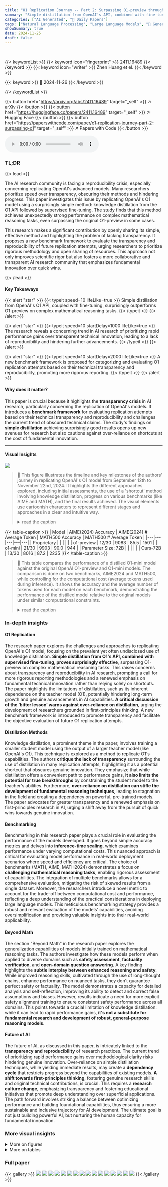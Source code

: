 ```yaml
---
title: "O1 Replication Journey -- Part 2: Surpassing O1-preview through Simple Distillation, Big Progress or Bitter Lesson?"
summary: "Simple distillation from OpenAI's API, combined with fine-tuning, surprisingly surpasses OpenAI's O1-preview on complex mathematical reasoning, urging transparency in AI research."
categories: ["AI Generated", "🤗 Daily Papers"]
tags: ["Natural Language Processing", "Large Language Models", "🏢 Generative AI Research Lab (GAIR)",]
showSummary: true
date: 2024-11-25
draft: false
---
```


<br>

{{< keywordList >}}
{{< keyword icon="fingerprint" >}} 2411.16489 {{< /keyword >}}
{{< keyword icon="writer" >}} Zhen Huang et el. {{< /keyword >}}
 
{{< keyword >}} 🤗 2024-11-26 {{< /keyword >}}
 
{{< /keywordList >}}

{{< button href="https://arxiv.org/abs/2411.16489" target="_self" >}}
↗ arXiv
{{< /button >}}
{{< button href="https://huggingface.co/papers/2411.16489" target="_self" >}}
↗ Hugging Face
{{< /button >}}
{{< button href="https://paperswithcode.com/paper/o1-replication-journey-part-2-surpassing-o1" target="_self" >}}
↗ Papers with Code
{{< /button >}}



<audio controls>
    <source src="https://ai-paper-reviewer.com/2411.16489/podcast.wav" type="audio/wav">
    Your browser does not support the audio element.
</audio>


### TL;DR


{{< lead >}}

The AI research community is facing a reproducibility crisis, especially concerning replicating OpenAI's advanced models. Many researchers prioritize speed over transparency, obscuring their methods and hindering progress. This paper investigates this issue by replicating OpenAI's O1 model using a surprisingly simple method: knowledge distillation from the O1 API followed by supervised fine-tuning.  The study finds that this method achieves unexpectedly strong performance on complex mathematical reasoning tasks, even surpassing the original O1-preview in some cases. 

This research makes a significant contribution by openly sharing its simple, effective method and highlighting the problem of lacking transparency.  It proposes a new benchmark framework to evaluate the transparency and reproducibility of future replication attempts, urging researchers to prioritize rigorous methodology and open sharing of resources. This approach not only improves scientific rigor but also fosters a more collaborative and transparent AI research community that emphasizes fundamental innovation over quick wins.

{{< /lead >}}


#### Key Takeaways

{{< alert "star" >}}
{{< typeit speed=10 lifeLike=true >}} Simple distillation from OpenAI's O1 API, coupled with fine-tuning, surprisingly outperforms O1-preview on complex mathematical reasoning tasks. {{< /typeit >}}
{{< /alert >}}

{{< alert "star" >}}
{{< typeit speed=10 startDelay=1000 lifeLike=true >}} The research reveals a concerning trend in AI research of prioritizing rapid performance gains over transparent technical innovation, leading to a lack of reproducibility and hindering further advancements. {{< /typeit >}}
{{< /alert >}}

{{< alert "star" >}}
{{< typeit speed=10 startDelay=2000 lifeLike=true >}} A new benchmark framework is proposed for categorizing and evaluating O1 replication attempts based on their technical transparency and reproducibility, promoting more rigorous reporting. {{< /typeit >}}
{{< /alert >}}

#### Why does it matter?
This paper is crucial because it highlights the **transparency crisis** in AI research, particularly concerning the replication of OpenAI's models. It introduces a **benchmark framework** for evaluating replication attempts based on their technical transparency and reproducibility and challenges the current trend of obscured technical claims.  The study's findings on **simple distillation** achieving surprisingly good results opens up new avenues for research but also cautions against over-reliance on shortcuts at the cost of fundamental innovation.

------
#### Visual Insights



![](https://arxiv.org/html/2411.16489/x1.png)

> 🔼 This figure illustrates the timeline and key milestones of the authors' journey in replicating OpenAI's O1 model from September 12th to November 22nd, 2024.  It highlights the different approaches explored, including initial assessments, the use of a 'shortcut' method involving knowledge distillation, progress on various benchmarks (like AIME and MATH), and the final results achieved. The visual elements use cartoonish characters to represent different stages and approaches in a clear and intuitive way.
> <details>
> <summary>read the caption</summary>
> Figure 1:  Illustration of our O1 replication journey from September 12 to November 22, 2024.
> </details>





{{< table-caption >}}
| Model | AIME(2024) Accuracy | AIME(2024) # Average Token | MATH500 Accuracy | MATH500 # Average Token |
|---|---|---|---|---|
| Proprietary |  |  |  |  |
| o1-preview | 12/30 | 9083 | 85.5 | 1501 |
| o1-mini | 21/30 | 9903 | 90.0 | 944 |
| Parameter Size: 72B |  |  |  |  |
| Ours-72B | 13/30 | 8016 | 87.2 | 2235 |{{< /table-caption >}}

> 🔼 This table compares the performance of a distilled O1-mini model against the original OpenAI O1-preview and O1-mini models. The comparison is done on two benchmarks, AIME2024 and MATH500, while controlling for the computational cost (average tokens used during inference). It shows the accuracy and the average number of tokens used for each model on each benchmark, demonstrating the performance of the distilled model relative to the original models under similar computational constraints.
> <details>
> <summary>read the caption</summary>
> Table 1: Comparison of the performance between the distilled O1-mini model and O1-series models on the AIME2024 and MATH500 benchmarks under specific inference cost constraints.
> </details>





### In-depth insights


#### O1 Replication
The research paper explores the challenges and approaches to replicating OpenAI's O1 model, focusing on the prevalent yet often undisclosed use of knowledge distillation.  **Simple distillation from O1's API, combined with supervised fine-tuning, proves surprisingly effective**, surpassing O1-preview on complex mathematical reasoning tasks.  This raises concerns about transparency and reproducibility in AI research, prompting a call for more rigorous reporting methodologies and a renewed emphasis on fundamental technical innovation rather than relying solely on shortcuts. The paper highlights the limitations of distillation, such as its inherent dependence on the teacher model (O1), potentially hindering long-term growth and genuine advancements in AI capabilities.  **A critical discussion of the ‘bitter lesson’ warns against over-reliance on distillation**, urging the development of researchers grounded in first-principles thinking. A new benchmark framework is introduced to promote transparency and facilitate the objective evaluation of future O1 replication attempts.

#### Distillation Methods
Knowledge distillation, a prominent theme in the paper, involves training a smaller student model using the output of a larger teacher model (like OpenAI's O1).  This technique is explored as a method to replicate O1's capabilities. The authors **critique the lack of transparency** surrounding the use of distillation in many replication attempts, highlighting it as a potential shortcut that obscures genuine innovation. They emphasize that while distillation offers a convenient path to performance gains, **it also limits the potential for true breakthroughs** by constraining the student model to the teacher's abilities.  Furthermore, **over-reliance on distillation can stifle the development of fundamental reasoning techniques**, leading to stagnation in the field and creating a dependency on powerful, pre-trained models. The paper advocates for greater transparency and a renewed emphasis on first-principles research in AI, urging a shift away from the pursuit of quick wins towards genuine innovation.

#### Benchmarking
Benchmarking in this research paper plays a crucial role in evaluating the performance of the models developed.  It goes beyond simple accuracy metrics and delves into **inference-time scaling**, which examines performance under varying computational costs. This nuanced approach is critical for evaluating model performance in real-world deployment scenarios where speed and efficiency are critical.  The choice of benchmarks (MATH, AIME, MATH2024) demonstrates a focus on **challenging mathematical reasoning tasks**, enabling rigorous assessment of capabilities.  The integration of multiple benchmarks allows for a comprehensive evaluation, mitigating the risk of skewed results from a single dataset. Moreover, the researchers introduce a novel metric to account for the trade-off between computational cost and performance, reflecting a deep understanding of the practical considerations in deploying large language models.  This meticulous benchmarking strategy provides a robust and relevant evaluation of the models' capabilities, avoiding oversimplification and providing valuable insights into their real-world applicability.

#### Beyond Math
The section "Beyond Math" in the research paper explores the generalization capabilities of models initially trained on mathematical reasoning tasks.  The authors investigate how these models perform when applied to diverse domains such as **safety assessment**, **factuality verification**, and **open-domain question answering**.  A key finding highlights the **subtle interplay between enhanced reasoning and safety**. While improved reasoning skills, cultivated through the use of long-thought chains, enhance performance on nuanced tasks, they don't guarantee perfect safety or factuality. The model demonstrates a capacity for detailed analysis and self-reflection, improving its ability to detect and correct false assumptions and biases.  However, results indicate a need for more explicit safety alignment training to ensure consistent safety performance across all domains.  This points towards a crucial limitation of knowledge distillation: while it can lead to rapid performance gains, **it's not a substitute for fundamental research and development of robust, general-purpose reasoning models**.

#### Future of AI
The future of AI, as discussed in this paper, is intricately linked to the **transparency and reproducibility** of research practices.  The current trend of prioritizing rapid performance gains over methodological clarity risks hindering genuine innovation.  Over-reliance on simple distillation techniques, while yielding immediate results, may create a **dependency cycle** that restricts progress beyond the capabilities of existing models.  **A shift towards first-principles thinking**, fostering genuine research skills and original technical contributions, is crucial. This requires a **research culture change**, emphasizing transparency and fostering educational initiatives that promote deep understanding over superficial applications. The path forward involves striking a balance between optimizing performance and building foundational capabilities, thus ensuring a more sustainable and inclusive trajectory for AI development.  The ultimate goal is not just building powerful AI, but nurturing the human capacity for fundamental innovation.


### More visual insights

<details>
<summary>More on figures
</summary>


![](https://arxiv.org/html/2411.16489/x2.png)

> 🔼 This figure illustrates the Journey Learning framework, a method for synthesizing long chains of reasoning to solve complex problems.  It involves using tree-search algorithms (like Monte Carlo) to explore different solution paths, selecting promising trajectories, and using LLMs to analyze previous steps, identify errors, and make corrections. This iterative process generates complete trajectories leading to correct answers, which are used for training LLMs. The diagram depicts this process with various stages, including initial assessment, shortcut paths, multi-agent debate, tree search, and human annotations, culminating in the final model.
> <details>
> <summary>read the caption</summary>
> Figure 2: The framework of journey learning.
> </details>



![](https://arxiv.org/html/2411.16489/x3.png)

> 🔼 Figure 3 illustrates various methods for acquiring long-thought data, crucial for training AI models capable of complex reasoning.  Methods shown include tree search (computationally intensive but thorough), multi-agent debate (involving multiple AI agents to simulate a reasoning process), and human annotation (labor-intensive and costly but providing gold-standard data).  The figure highlights that knowledge distillation from existing advanced models offers a superior balance of cost-effectiveness and reliability for obtaining high-quality data.
> <details>
> <summary>read the caption</summary>
> Figure 3: Different methods of collecting the long thought data. The distillation method offers a cost-effective and reliable approach to obtaining high-quality data.
> </details>



![](https://arxiv.org/html/2411.16489/x4.png)

> 🔼 This figure showcases a comparative analysis of responses generated by the base model and the fine-tuned model to a safety-related query.  The base model, without the benefit of long-thought training data, focuses primarily on anti-theft measures. However, the fine-tuned model, incorporating long-thought chains, exhibits a more comprehensive approach, prioritizing life-threatening risks (fire hazards) before addressing the user's immediate concern (theft). This highlights how the incorporation of long-thought processes leads to more nuanced, safer, and more insightful responses by considering multiple aspects and providing alternative solutions.
> <details>
> <summary>read the caption</summary>
> Figure 4: Case study on how model-generated long thoughts provide alternatives, resulting in safer responses.
> </details>



![](https://arxiv.org/html/2411.16489/x5.png)

> 🔼 This figure showcases a case study illustrating how the model actively attempts to utilize external resources (search engines, etc.) to answer a short factual question.  The before-and-after comparison highlights the improvements in the model's approach to problem-solving after undergoing fine-tuning. The 'before' example shows a more simplistic and less thorough approach, whereas the 'after' example depicts a step-by-step, systematic process involving identifying relevant sources, performing searches, verifying information from multiple sources, and presenting a detailed justification for the final answer. This demonstrates how fine-tuning enhances the model's ability to perform complex reasoning tasks.
> <details>
> <summary>read the caption</summary>
> Figure 5: Case study on our model attempting to actively search and leverage external tools to solve a short-form fact-seeking question.
> </details>



![](https://arxiv.org/html/2411.16489/x6.png)

> 🔼 This figure showcases a case study comparing model responses before and after fine-tuning. The before-tuning response is concise and lacks detail, while the after-tuning response demonstrates a thorough step-by-step approach, including active search for information, verification of details, and self-reflection on the process.  This illustrates how detailed analysis and self-reflection, facilitated by the fine-tuning process, can significantly improve response accuracy and reduce hallucinations.
> <details>
> <summary>read the caption</summary>
> Figure 6: Case study on how detailed analysis and self-reflection can help prevent hallucination.
> </details>



![](https://arxiv.org/html/2411.16489/x7.png)

> 🔼 This figure showcases a comparative analysis of model responses before and after fine-tuning. It presents two example queries and their respective responses, illustrating how self-reflection during the fine-tuning process helps the model identify and correct a false assumption embedded in the query. The first example shows a query about the second longest river in China, where the model's initial response incorrectly identified the Pearl River. After fine-tuning, the model actively reconsiders this claim, engages in self-reflection, and correctly identifies the Yellow River as the second longest. In the second example, the query concerns the number of times Argentina won the FIFA World Cup. The original model's reasoning is less systematic and results in an incorrect answer. The model after fine-tuning demonstrates significantly improved reasoning and a more rigorous approach, arriving at the correct answer through detailed analysis and verification.
> <details>
> <summary>read the caption</summary>
> Figure 7: Case study on how self-reflection can help models detect false assumptions.
> </details>



![](https://arxiv.org/html/2411.16489/x8.png)

> 🔼 This figure shows a comparison of how the model before and after fine-tuning (SFT) answers a question about debugging in Python's asyncio library. Before SFT, the response is concise and lacks depth, offering only five basic points and code examples. After SFT, the model's response demonstrates significant improvement in structure, detailed analysis, and helpful insights.  The post-SFT response includes advanced concepts, debugging suggestions, and best practices, showcasing enhanced reasoning and comprehensive understanding.
> <details>
> <summary>read the caption</summary>
> Figure 8: Case study of our model provides helpful insights from different perspectives on answering user questions.
> </details>



</details>




<details>
<summary>More on tables
</summary>


{{< table-caption >}}
| Model | Flames | DiaSafety | WildSafety | SimpleQA | C-SimpleQA | CFE-General | CFE-Sycophancy |  | Auto-J | LIMA |
|---|---|---|---|---|---|---|---|---|---|---|
| Baseline | 91.0 | 100.0 | **92.0** | **10.58** | **47.08** | **69.08** | 89.70 |  | 81.6 | 77.2 |
| Ours | **92.5** | 100.0 | 86.5 | 10.41 | 45.76 | 62.65 | **92.65** |  | **88.0** | **87.2** |{{< /table-caption >}}
> 🔼 Table 2 presents a detailed comparison of model performance before and after supervised fine-tuning (SFT).  It assesses performance across various categories grouped into three main areas: safety, factuality, and general knowledge.  Safety is evaluated using the Flames, DiaSafety, and WildSafety datasets; factuality is assessed with SimpleQA, its Chinese equivalent (C-SimpleQA), and both general and sycophancy versions of the ChineseFactEval dataset (CFE-General and CFE-Sycophancy, respectively).  Finally, general performance is measured using the Auto-J and LIMA datasets. The table allows for a comprehensive understanding of how SFT impacts model capabilities in different aspects, highlighting its strengths and limitations in safety, accuracy and general knowledge reasoning.  The use of diverse datasets ensures a robust and multifaceted evaluation.
> <details>
> <summary>read the caption</summary>
> Table 2: Performance comparison (accuracy) before and after SFT across different evaluation categories. The datasets are grouped into three categories: safety evaluation (Flames, DiaSafety, WildSafety), factuality evaluation (SimpleQA, Chinese SimpleQA, ChineseFactEval-General, ChineseFactEval-Sycophancy, and general evaluation (Auto-J, LIMA). Note: C-SimpleQA, CFE-General, and CFE-Sycophancy stand for Chinese SimpleQA, ChineseFactEval-General, and ChineseFactEval-Sycophancy, respectively.
> </details>

{{< table-caption >}}
| Evaluation Dimensions | Checklist | Score |
|---|---|---|
| Data (14) | Are dataset names, sources, and providers explicitly documented and properly cited? | 3 |
|  | Is there sufficient documentation of data distributions, formats, and characteristics to enable proper replication? | 3 |
|  | Are the criteria and methodology for data selection and filtering clearly justified and documented? | 4 |
|  | For synthetic data generation, is the entire process transparent, including prompting strategies and quality control measures? | 4 |
| Methodology (33) | Is there a clear and complete description of the base model (including its architecture, size, etc.)? | 4 |
|  | Is the complete search algorithm implementation (e.g., beam search, MCTS) detailed with all components? | 6 |
|  | Is the RL algorithm fully specified with its objective function and training procedure? | 6 |
|  | Is the long thought data curation/generation algorithm thoroughly explained with its complete workflow? | 6 |
|  | Is the complete training pipeline documented, including all stages and their sequence? | 3 |
|  | Are the computational requirements and infrastructure details provided? | 2 |
|  | Is there clear documentation of all training hyperparameters and optimization choices? | 2 |
|  | Are there comprehensive ablation studies showing the contribution of each major component? | 4 |
| Evaluation (24) | Is there a clear justification for the selection of evaluation benchmarks? | 4 |
|  | Is the evaluation dimension clearly specified (e.g., answer-level, step-by-step level)? | 4 |
|  | Are all evaluation metrics (e.g., pass@k, maj@k) clearly defined? | 4 |
|  | For any custom metrics (if exists), are they well-justified and clearly documented? | 4 |
|  | Are the evaluation metrics consistently applied across all baselines? | 4 |
|  | Are the evaluation conditions (e.g., temperature, top-p) explained for all compared methods? | 4 |
| Open-Source (29) | Is the post-training data publicly available? | 3 |
|  | Is the synthetic long thought data publicly available? | 5 |
|  | Are trained model weights publicly available? | 5 |
|  | Is the complete training codebase publicly available? | 4 |
|  | Is the complete evaluation codebase publicly released? | 4 |
|  | Are there step-by-step guidance and instruction for code usage? | 4 |
|  | Is there a comprehensive technical paper detailing all research aspects instead of a brief blog post? | 4 |{{< /table-caption >}}
> 🔼 This table presents a scoring framework for evaluating the transparency of OpenAI's O1 model replication attempts.  It breaks down the evaluation into four key dimensions: Data Transparency, Methodology Transparency, Evaluation Transparency, and Open-Source Resources.  Each dimension is further divided into specific criteria, each assigned a point value (detailed in the checklist).  The total score sums up to 100 points, providing a quantitative measure of how reproducible and verifiable each replication attempt is.  Higher scores indicate greater transparency.
> <details>
> <summary>read the caption</summary>
> Table 3: Transparency scoring framework for O1 replication efforts. Each evaluation point of the checklist is assigned a score based on their transparency criteria. The total transparency score sums up to 100 points.
> </details>

{{< table-caption >}}
| Work | Data (14) | Methodology (33) | Evaluation (24) | Open-Source (29) | Total Score |
|---|---|---|---|---|---|---|
| Open O1 | 0 | 8 | 20 | 5 | **33** |
| O1-Journey (Part1) | 10 | 33 | 24 | 9 | **76** |
| LLaMA-O1 | 0 | 6 | 0 | 5 | **11** |
| K0Math | 0 | 0 | 16 | 0 | **16** |
| Skywork O1 | 0 | 0 | 0 | 0 | **0** |
| DeepSeek-R1-Lite | 0 | 0 | 20 | 0 | **20** |
| O1-Journey (Part2) | 10 | 33 | 24 | 12 | **79** |{{< /table-caption >}}
> 🔼 This table presents a comparative analysis of several attempts to replicate OpenAI's O1 model, focusing on their transparency and reproducibility. Each method is assessed across four key dimensions: data transparency (data sources, quality, and documentation), methodology transparency (clarity of techniques, processes, and experimental setup), evaluation transparency (benchmarks and metrics used), and open-source resources (availability of datasets, models, and code).  Each dimension is assigned a score out of a possible 100, providing an overall transparency score for each replication attempt. Higher scores indicate greater openness and reproducibility.
> <details>
> <summary>read the caption</summary>
> Table 4: Transparency scores of various O1 replication efforts. Each column represents a specific method, with individual scores provided for each evaluation dimension and indicator. The total transparency score is calculated out of 100 points, reflecting the openness and reproducibility of each approach.
> </details>

</details>




### Full paper

{{< gallery >}}
<img src="https://ai-paper-reviewer.com/2411.16489/1.png" class="grid-w50 md:grid-w33 xl:grid-w25" />
<img src="https://ai-paper-reviewer.com/2411.16489/2.png" class="grid-w50 md:grid-w33 xl:grid-w25" />
<img src="https://ai-paper-reviewer.com/2411.16489/3.png" class="grid-w50 md:grid-w33 xl:grid-w25" />
<img src="https://ai-paper-reviewer.com/2411.16489/4.png" class="grid-w50 md:grid-w33 xl:grid-w25" />
<img src="https://ai-paper-reviewer.com/2411.16489/5.png" class="grid-w50 md:grid-w33 xl:grid-w25" />
<img src="https://ai-paper-reviewer.com/2411.16489/6.png" class="grid-w50 md:grid-w33 xl:grid-w25" />
<img src="https://ai-paper-reviewer.com/2411.16489/7.png" class="grid-w50 md:grid-w33 xl:grid-w25" />
<img src="https://ai-paper-reviewer.com/2411.16489/8.png" class="grid-w50 md:grid-w33 xl:grid-w25" />
<img src="https://ai-paper-reviewer.com/2411.16489/9.png" class="grid-w50 md:grid-w33 xl:grid-w25" />
<img src="https://ai-paper-reviewer.com/2411.16489/10.png" class="grid-w50 md:grid-w33 xl:grid-w25" />
<img src="https://ai-paper-reviewer.com/2411.16489/11.png" class="grid-w50 md:grid-w33 xl:grid-w25" />
<img src="https://ai-paper-reviewer.com/2411.16489/12.png" class="grid-w50 md:grid-w33 xl:grid-w25" />
<img src="https://ai-paper-reviewer.com/2411.16489/13.png" class="grid-w50 md:grid-w33 xl:grid-w25" />
<img src="https://ai-paper-reviewer.com/2411.16489/14.png" class="grid-w50 md:grid-w33 xl:grid-w25" />
<img src="https://ai-paper-reviewer.com/2411.16489/15.png" class="grid-w50 md:grid-w33 xl:grid-w25" />
<img src="https://ai-paper-reviewer.com/2411.16489/16.png" class="grid-w50 md:grid-w33 xl:grid-w25" />
{{< /gallery >}}